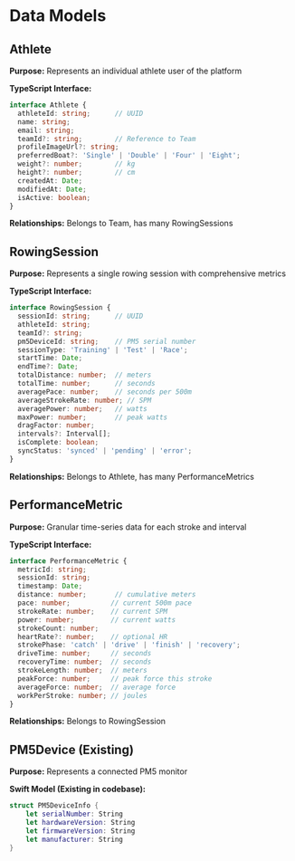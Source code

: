 # Data Models

## Athlete
**Purpose:** Represents an individual athlete user of the platform

**TypeScript Interface:**
```typescript
interface Athlete {
  athleteId: string;      // UUID
  name: string;
  email: string;
  teamId?: string;        // Reference to Team
  profileImageUrl?: string;
  preferredBoat?: 'Single' | 'Double' | 'Four' | 'Eight';
  weight?: number;        // kg
  height?: number;        // cm
  createdAt: Date;
  modifiedAt: Date;
  isActive: boolean;
}
```

**Relationships:** Belongs to Team, has many RowingSessions

## RowingSession
**Purpose:** Represents a single rowing session with comprehensive metrics

**TypeScript Interface:**
```typescript
interface RowingSession {
  sessionId: string;      // UUID
  athleteId: string;
  teamId?: string;
  pm5DeviceId: string;    // PM5 serial number
  sessionType: 'Training' | 'Test' | 'Race';
  startTime: Date;
  endTime?: Date;
  totalDistance: number;  // meters
  totalTime: number;      // seconds
  averagePace: number;    // seconds per 500m
  averageStrokeRate: number; // SPM
  averagePower: number;   // watts
  maxPower: number;       // peak watts
  dragFactor: number;
  intervals?: Interval[];
  isComplete: boolean;
  syncStatus: 'synced' | 'pending' | 'error';
}
```

**Relationships:** Belongs to Athlete, has many PerformanceMetrics

## PerformanceMetric
**Purpose:** Granular time-series data for each stroke and interval

**TypeScript Interface:**
```typescript
interface PerformanceMetric {
  metricId: string;
  sessionId: string;
  timestamp: Date;
  distance: number;       // cumulative meters
  pace: number;          // current 500m pace
  strokeRate: number;    // current SPM
  power: number;         // current watts
  strokeCount: number;
  heartRate?: number;    // optional HR
  strokePhase: 'catch' | 'drive' | 'finish' | 'recovery';
  driveTime: number;     // seconds
  recoveryTime: number;  // seconds
  strokeLength: number;  // meters
  peakForce: number;     // peak force this stroke
  averageForce: number;  // average force
  workPerStroke: number; // joules
}
```

**Relationships:** Belongs to RowingSession

## PM5Device (Existing)
**Purpose:** Represents a connected PM5 monitor

**Swift Model (Existing in codebase):**
```swift
struct PM5DeviceInfo {
    let serialNumber: String
    let hardwareVersion: String
    let firmwareVersion: String
    let manufacturer: String
}
```
